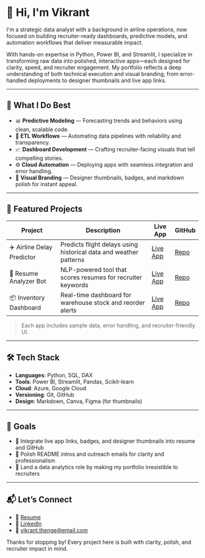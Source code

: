 # 👋 Hi, I'm Vikrant

I'm a strategic data analyst with a background in airline operations, now focused on building recruiter-ready dashboards, predictive models, and automation workflows that deliver measurable impact.

With hands-on expertise in Python, Power BI, and Streamlit, I specialize in transforming raw data into polished, interactive apps—each designed for clarity, speed, and recruiter engagement. My portfolio reflects a deep understanding of both technical execution and visual branding, from error-handled deployments to designer thumbnails and live app links.

---

## 🚀 What I Do Best

- 📊 **Predictive Modeling** — Forecasting trends and behaviors using clean, scalable code.
- 🧼 **ETL Workflows** — Automating data pipelines with reliability and transparency.
- 📈 **Dashboard Development** — Crafting recruiter-facing visuals that tell compelling stories.
- ⚙️ **Cloud Automation** — Deploying apps with seamless integration and error handling.
- 🎨 **Visual Branding** — Designer thumbnails, badges, and markdown polish for instant appeal.

---

## 📂 Featured Projects

| Project | Description | Live App | GitHub |
|--------|-------------|----------|--------|
| ✈️ Airline Delay Predictor | Predicts flight delays using historical data and weather patterns | [Live App](#) | [Repo](#) |
| 🧠 Resume Analyzer Bot | NLP-powered tool that scores resumes for recruiter keywords | [Live App](#) | [Repo](#) |
| 📦 Inventory Dashboard | Real-time dashboard for warehouse stock and reorder alerts | [Live App](#) | [Repo](#) |

> Each app includes sample data, error handling, and recruiter-friendly UI.

---

## 🛠️ Tech Stack

- **Languages**: Python, SQL, DAX  
- **Tools**: Power BI, Streamlit, Pandas, Scikit-learn  
- **Cloud**: Azure, Google Cloud  
- **Versioning**: Git, GitHub  
- **Design**: Markdown, Canva, Figma (for thumbnails)

---

## 🎯 Goals

- 🔗 Integrate live app links, badges, and designer thumbnails into resume and GitHub
- 📝 Polish README intros and outreach emails for clarity and professionalism
- 💼 Land a data analytics role by making my portfolio irresistible to recruiters

---

## 📬 Let’s Connect

- 📄 [Resume](#)
- 💼 [LinkedIn](#)
- 📧 vikrant.thenge@email.com

Thanks for stopping by! Every project here is built with clarity, polish, and recruiter impact in mind.
